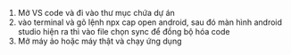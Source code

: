 1. Mở VS code và đi vào thư mục chứa dự án
2. vào terminal và gõ lệnh npx cap open android, sau đó màn hình android studio hiện ra thì vào file chọn sync để đồng bộ hóa code
3. Mở máy ảo hoặc máy thật và chạy ứng dụng 
